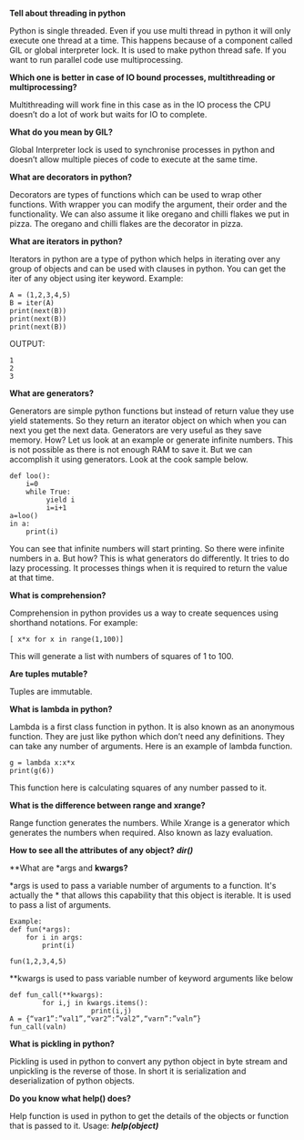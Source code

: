 **Tell about threading in python**

Python is single threaded. Even if you use multi thread in python it will only execute one thread at a time. This happens because of a component called GIL or global interpreter lock. It is used to make python thread safe. If you want to run parallel code use multiprocessing. 


**Which one is better in case of IO bound processes, multithreading or multiprocessing?**

Multithreading will work fine in this case as in the IO process the CPU doesn’t do a lot of work but waits for IO to complete. 


**What do you mean by GIL?**

Global Interpreter lock is used to synchronise processes in python and doesn’t allow multiple pieces of code to execute at the same time. 


**What are decorators in python?**

Decorators are types of functions which can be used to wrap other functions. With wrapper you can modify the argument, their order and the functionality. We can also assume it like oregano and chilli flakes we put in pizza. The oregano and chilli flakes are the decorator in pizza.  


**What are iterators in python?**

Iterators in python are a type of python which helps in iterating over any group of objects and can be used with clauses in python. You can get the iter of any object using iter keyword. 
Example: 

```
A = (1,2,3,4,5)
B = iter(A)
print(next(B))
print(next(B))
print(next(B))
```

OUTPUT: 
```
1
2
3
```

**What are generators?**

Generators are simple python functions but instead of return value they use yield statements. So they return an iterator object on which when you can next you get the next data. 
Generators are very useful as they save memory. How? Let us look at an example or generate infinite numbers. This is not possible as there is not enough RAM to save it. But we can accomplish it using generators. Look at the cook sample below. 
```
def loo():
    i=0
    while True:
         yield i
         i=i+1
a=loo()
in a:
    print(i)
```           


You can see that infinite numbers will start printing. So there were infinite numbers in a. But how?  This is what generators do differently. It tries to do lazy processing. It processes things when it is required to return the value at that time. 


**What is comprehension?**

Comprehension in python provides us a way to create sequences using shorthand notations. For example: 
```
[ x*x for x in range(1,100)]
```
This will generate a list with numbers of squares of 1 to 100. 


**Are tuples mutable?**

Tuples are immutable. 


**What is lambda in python?**

Lambda is a first class function in python. It is also known as an anonymous function. They are just like python which don’t need any definitions. They can take any number of arguments. Here is an example of lambda function. 
```
g = lambda x:x*x
print(g(6))
```
This function here is calculating squares of any number passed to it. 


**What is the difference between range and xrange?**

Range function generates the numbers. While Xrange is a generator which generates the numbers when required. Also known as lazy evaluation. 


**How to see all the attributes of any object?**
***dir()***


**What are *args and **kwargs?**

*args is used to pass a variable number of arguments to a function. It's actually the * that allows this capability that this object is iterable. It is used to pass a list of arguments. 
```
Example: 
def fun(*args):
	for i in args:
		print(i)

fun(1,2,3,4,5)
```

**kwargs is used to pass variable number of keyword arguments like below
```
def fun_call(**kwargs):
        for i,j in kwargs.items():
                    print(i,j) 
A = {“var1”:”val1”,“var2”:”val2”,“varn”:”valn”}
fun_call(valn)
```


**What is pickling in python?**

Pickling is used in python to convert any python object in byte stream and unpickling is the reverse of those. In short it is serialization and deserialization of python objects. 


**Do you know what help() does?**

Help function is used in python to get the details of the objects or function that is passed to it. 
Usage: ***help(object)***



